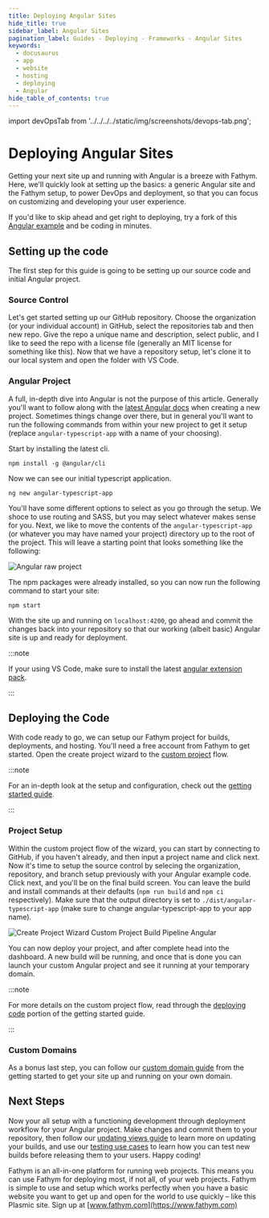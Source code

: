 ```yaml
---
title: Deploying Angular Sites
hide_title: true
sidebar_label: Angular Sites
pagination_label: Guides - Deploying - Frameworks - Angular Sites
keywords:
  - docusaurus
  - app
  - website
  - hosting
  - deploying
  - Angular
hide_table_of_contents: true
---
```


import devOpsTab from '../../../../static/img/screenshots/devops-tab.png';

# Deploying Angular Sites

Getting your next site up and running with Angular is a breeze with Fathym. Here, we'll quickly look at setting up the basics: a generic Angular site and the Fathym setup, to power DevOps and deployment, so that you can focus on customizing and developing your user experience.

If you'd like to skip ahead and get right to deploying, try a fork of this [Angular example](https://www.fathym.com/dashboard/create-project?recipeId=00000000-0000-0000-0000-000000000001) and be coding in minutes.

## Setting up the code

The first step for this guide is going to be setting up our source code and initial Angular project.

### Source Control

Let's get started setting up our GitHub repository. Choose the organization (or your individual account) in GitHub, select the repositories tab and then new repo. Give the repo a unique name and description, select public, and I like to seed the repo with a license file (generally an MIT license for something like this). Now that we have a repository setup, let's clone it to our local system and open the folder with VS Code.

### Angular Project

A full, in-depth dive into Angular is not the purpose of this article. Generally you'll want to follow along with the [latest Angular docs](https://angular.io/guide/setup-local) when creating a new project. Sometimes things change over there, but in general you'll want to run the following commands from within your new project to get it setup (replace `angular-typescript-app` with a name of your choosing).

Start by installing the latest cli.

```console
npm install -g @angular/cli
```

Now we can see our initial typescript application.

```console
ng new angular-typescript-app
```

You'll have some different options to select as you go through the setup. We shoce to use routing and SASS, but you may select whatever makes sense for you. Next, we like to move the contents of the `angular-typescript-app` (or whatever you may have named your project) directory up to the root of the project. This will leave a starting point that looks something like the following:

![Angular raw project](/img/screenshots/angular-raw-project.png)

The npm packages were already installed, so you can now run the following command to start your site:

```console
npm start
```

With the site up and running on `localhost:4200`, go ahead and commit the changes back into your repository so that our working (albeit basic) Angular site is up and ready for deployment.

:::note

If your using VS Code, make sure to install the latest [angular extension pack](https://marketplace.visualstudio.com/items?itemName=loiane.angular-extension-pack).

:::

## Deploying the Code

With code ready to go, we can setup our Fathym project for builds, deployments, and hosting. You'll need a free account from Fathym to get started. Open the create project wizard to the [custom project](https://www.lowcodeunit.com/dashboard/create-project?recipeId=custom) flow.

:::note

For an in-depth look at the setup and configuration, check out the [getting started guide](../../../getting-started/setup).

:::

### Project Setup

Within the custom project flow of the wizard, you can start by connecting to GitHub, if you haven't already, and then input a project name and click next. Now it's time to setup the source control by selecing the organization, repository, and branch setup previously with your Angular example code. Click next, and you'll be on the final build screen. You can leave the build and install commands at their defaults (`npm run build` and `npm ci` respectively). Make sure that the output directory is set to `./dist/angular-typescript-app` (make sure to change angular-typescript-app to your app name).

![Create Project Wizard Custom Project Build Pipeline Angular](/img/screenshots/create-project-wizard-custom-project-build-pipeline-angular.png)

You can now deploy your project, and after complete head into the dashboard. A new build will be running, and once that is done you can launch your custom Angular project and see it running at your temporary domain.

:::note

For more details on the custom project flow, read through the [deploying code](../../../getting-started/deploying-project-code) portion of the getting started guide.

:::

### Custom Domains

As a bonus last step, you can follow our [custom domain guide](../../../getting-started/global-edge-network) from the getting started to get your site up and running on your own domain.

## Next Steps

Now your all setup with a functioning development through deployment workflow for your Angular project. Make changes and commit them to your repository, then follow our [updating views guide](../../applications/updating) to learn more on updating your builds, and use our [testing use cases](../../applications/testing-use-cases) to learn how you can test new builds before releasing them to your users. Happy coding!

Fathym is an all-in-one platform for running web projects. This means you can use Fathym for deploying most, if not all, of your web projects. Fathym is simple to use and setup which works perfectly when you have a basic website you want to get up and open for the world to use quickly – like this Plasmic site. Sign up at [www.fathym.com](https://www.fathym.com)
